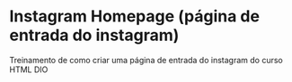 # Instagram Homepage (página de entrada do instagram)
 Treinamento de como criar uma página de entrada do instagram do curso HTML DIO 
